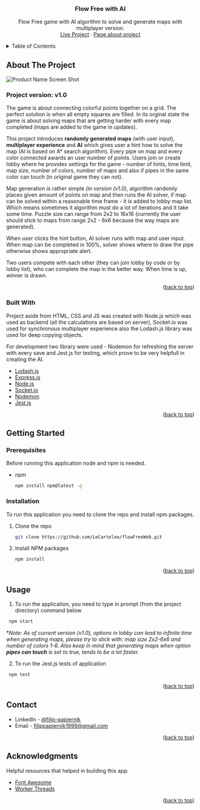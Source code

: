 <div id="top"></div>
<!-- PROJECT LOGO -->
<br />
<div align="center">
  <a href="">
<!--     <img src="https://i.imgur.com/Biemrcm.png" alt="Logo" width="110" height="110"> -->
  </a>

  <h3 align="center">Flow Free with AI</h3>

  <p align="center">
    Flow Free game with AI algorithm to solve and generate maps with multiplayer version.
    <br />
    <a href="#">Live Project</a>
    ·
    <a href="#">Page about project</a>
  </p>
</div>

<!-- TABLE OF CONTENTS -->
<details>
  <summary>Table of Contents</summary>
  <ol>
    <li>
      <a href="#about-the-project">About The Project</a>
      <ul>
        <li><a href="#built-with">Built With</a></li>
      </ul>
    </li>
    <li>
      <a href="#getting-started">Getting Started</a>
      <ul>
        <li><a href="#prerequisites">Prerequisites</a></li>
        <li><a href="#installation">Installation</a></li>
      </ul>
    </li>
    <li><a href="#usage">Usage</a></li>
    <li><a href="#contact">Contact</a></li>
    <li><a href="#acknowledgments">Acknowledgments</a></li>
  </ol>
</details>



<!-- ABOUT THE PROJECT -->
## About The Project

![Product Name Screen Shot][app-screenshot]

### Project version: v1.0
The game is about connecting colorful points together on a grid. The perfect solution is when all empty squares are filled. 
In its orginal state the game is about solving maps that are getting harder with every map completed (maps are added to the game in updates). 

This project introduces **randomly generated maps** (with user input), **multiplayer experience** and **AI** which gives user a hint how to solve the map (AI is based on A* search algorithm). Every pipe on map and every color connected awards an user number of points. Users join or create lobby where he provides settings for the game - number of hints, time limit, map size, number of colors, number of maps and also if pipes in the same color can touch (in original game they can not).

Map generation is rather simple *(in version (v1.0)*, algorithm randomly places given amount of points on map and then runs the AI solver, if map can be solved within a reasonable time frame - it is added to lobby map list. Which means sometimes it algorithm must do a lot of iterations and it take some time.
Puzzle size can range from 2x2 to 16x16 (currently the user should stick to maps from range 2x2 - 6x6 because the way maps are generated).

When user clicks the hint button, AI solver runs with map and user input. When map can be completed in 100%, solver shows where to draw the pipe otherwise shows appropriate alert.

Two users compete with each other (they can join lobby by code or by lobby list), who can complete the map in the better way. When time is up, winner is drawn.


<p align="right">(<a href="#top">back to top</a>)</p>



### Built With



Project aside from HTML, CSS and JS was created with Node.js which was used as backend (all the calculations are based on server), Socket.io was used for synchronous multiplayer experience also the Lodash.js library was used for deep copying objects.

For development two library were used - Nodemon for refreshing the server with every save and Jest.js for testing, which prove to be very helpfull in creating the AI.

* [Lodash.js](https://lodash.com/)
* [Express.js](https://expressjs.com/)
* [Node.js](https://nodejs.org/)
* [Socket.io](https://socket.io/)
* [Nodemon](https://nodemon.io/)
* [Jest.js](https://jestjs.io/)


<p align="right">(<a href="#top">back to top</a>)</p>



<!-- GETTING STARTED -->
## Getting Started

### Prerequisites
Before running this application node and npm is needed.
* npm
  ```sh
  npm install npm@latest -g
  ```

### Installation

To run this application you need to clone the repo and install npm packages.

1. Clone the repo
   ```sh
   git clone https://github.com/LeCarteloo/flowFreeWeb.git
   ```
2. Install NPM packages
   ```sh
   npm install
   ```

<p align="right">(<a href="#top">back to top</a>)</p>


## Usage

1. To run the application, you need to type in prompt (from the project directory) command below
  ```sh
   npm start
   ```
   \**Note: As of current version (v1.0), options in lobby can lead to infinite time when generating maps, please try to stick with: map size 2x2-6x6 and number of colors 1-6. Also keep in mind that generating maps when option **pipes can touch** is set to true, tends to be a lot faster.*
   
2. To run the Jest.js tests of application
  ```sh
   npm test
   ```

<p align="right">(<a href="#top">back to top</a>)</p>


<!-- CONTACT -->
## Contact

* LinkedIn - [@filip-papiernik](https://www.linkedin.com/in/filip-papiernik-390444230/)
* Email - filippapiernik1999@gmail.com


<p align="right">(<a href="#top">back to top</a>)</p>



<!-- ACKNOWLEDGMENTS -->
## Acknowledgments

Helpful resources that helped in building this app.

* [Font Awesome](https://fontawesome.com)
* [Worker Threads](https://nodejs.org/api/worker_threads.html)

<p align="right">(<a href="#top">back to top</a>)</p>

<!-- MARKDOWN LINKS & IMAGES -->
[app-screenshot]: https://i.imgur.com/hyhdSoG.png
